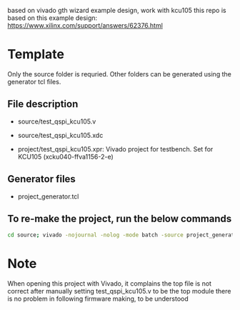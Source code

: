 based on vivado gth wizard example design, work with kcu105
this repo is based on this example design:
https://www.xilinx.com/support/answers/62376.html

# Template
Only the source folder is requried. Other folders can be generated using the generator tcl files.

## File description 
- source/test_qspi_kcu105.v
- source/test_qspi_kcu105.xdc

- project/test_qspi_kcu105.xpr: Vivado project for testbench. Set for KCU105 (xcku040-ffva1156-2-e)

## Generator files
- project_generator.tcl

## To re-make the project, run the below commands
~~~~bash
cd source; vivado -nojournal -nolog -mode batch -source project_generator.tcl
~~~~

# Note
When opening this project with Vivado, it complains the top file is not correct
after manually setting test_qspi_kcu105.v to be the top module there is no problem
in following firmware making, to be understood
